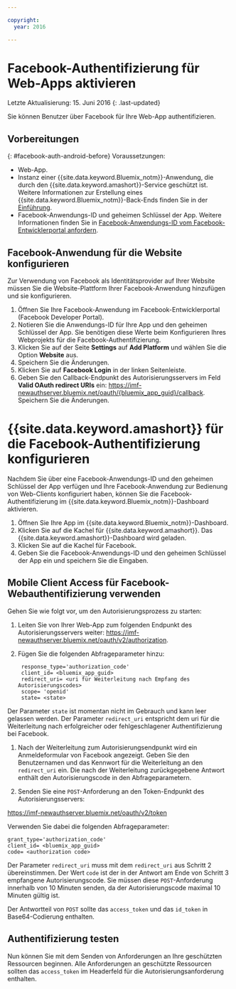 ```yaml
---

copyright:
  year: 2016

---
```


# Facebook-Authentifizierung für Web-Apps aktivieren

Letzte Aktualisierung: 15. Juni 2016
{: .last-updated}

Sie können Benutzer über Facebook für Ihre Web-App authentifizieren.

## Vorbereitungen
{: #facebook-auth-android-before}
Voraussetzungen:
* Web-App.  
* Instanz einer {{site.data.keyword.Bluemix_notm}}-Anwendung, die durch den {{site.data.keyword.amashort}}-Service geschützt ist. Weitere Informationen zur Erstellung eines {{site.data.keyword.Bluemix_notm}}-Back-Ends finden Sie in der [Einführung](index.html).
* Facebook-Anwendungs-ID und geheimen Schlüssel der App. Weitere Informationen finden Sie in [Facebook-Anwendungs-ID vom Facebook-Entwicklerportal anfordern](https://console.{DomainName}/docs/services/mobileaccess/facebook-auth-overview.html#facebook-appID).


## Facebook-Anwendung für die Website konfigurieren
Zur Verwendung von Facebook als Identitätsprovider auf Ihrer Website müssen Sie die Website-Plattform Ihrer Facebook-Anwendung hinzufügen und sie konfigurieren.

1. Öffnen Sie Ihre Facebook-Anwendung im Facebook-Entwicklerportal (Facebook Developer Portal).
1. Notieren Sie die Anwendungs-ID für Ihre App und den geheimen Schlüssel der App. Sie benötigen diese Werte beim Konfigurieren Ihres Webprojekts für die Facebook-Authentifizierung.
1. Klicken Sie auf der Seite **Settings** auf **Add Platform** und wählen Sie die Option **Website** aus.
1. Speichern Sie die Änderungen.
1. Klicken Sie auf **Facebook Login** in der linken Seitenleiste.
1. Geben Sie den Callback-Endpunkt des Autorisierungsservers im Feld **Valid OAuth redirect URIs** ein: https://imf-newauthserver.bluemix.net/oauth/{bluemix_app_guid}/callback. Speichern Sie die Änderungen.




# {{site.data.keyword.amashort}} für die Facebook-Authentifizierung konfigurieren
Nachdem Sie über eine Facebook-Anwendungs-ID und den geheimen Schlüssel der App verfügen und Ihre Facebook-Anwendung zur Bedienung von Web-Clients konfiguriert haben, können Sie die Facebook-Authentifizierung im {{site.data.keyword.Bluemix_notm}}-Dashboard aktivieren.

1. Öffnen Sie Ihre App im {{site.data.keyword.Bluemix_notm}}-Dashboard.
1. Klicken Sie auf die Kachel für {{site.data.keyword.amashort}}. Das {{site.data.keyword.amashort}}-Dashboard wird geladen.
1. Klicken Sie auf die Kachel für Facebook.
1. Geben Sie die Facebook-Anwendungs-ID und den geheimen Schlüssel der App ein und speichern Sie die Eingaben.




## Mobile Client Access für Facebook-Webauthentifizierung verwenden

Gehen Sie wie folgt vor, um den Autorisierungsprozess zu starten:

1. Leiten Sie von Ihrer Web-App zum folgenden Endpunkt des Autorisierungsservers weiter: https://imf-newauthserver.bluemix.net/oauth/v2/authorization.

1. Fügen Sie die folgenden Abfrageparameter hinzu:
   ```
    response_type='authorization_code'
    client_id= <bluemix_app_guid>
    redirect_uri= <uri für Weiterleitung nach Empfang des Autorisierungscodes>
    scope= 'openid'
    state= <state>
    ```


  Der Parameter `state` ist momentan nicht im Gebrauch und kann leer gelassen werden.
  Der Parameter `redirect_uri` entspricht dem uri für die Weiterleitung nach erfolgreicher oder fehlgeschlagener Authentifizierung bei Facebook.

1. Nach der Weiterleitung zum Autorisierungsendpunkt wird ein Anmeldeformular von
   Facebook angezeigt. Geben Sie den Benutzernamen und das Kennwort für die Weiterleitung an den `redirect_uri` ein.
   Die nach der Weiterleitung zurückgegebene Antwort enthält den Autorisierungscode in den Abfrageparametern.

1. Senden Sie eine `POST`-Anforderung an den Token-Endpunkt des Autorisierungsservers:

  https://imf-newauthserver.bluemix.net/oauth/v2/token

  Verwenden Sie dabei die folgenden Abfrageparameter:
  ```
  grant_type='authorization_code'
  client_id= <bluemix_app_guid>
  code= <authorization code>
  ```
Der Parameter `redirect_uri` muss mit dem `redirect_uri` aus Schritt 2 übereinstimmen.
Der Wert `code` ist der in der Antwort am Ende von Schritt 3 empfangene Autorisierungscode.
Sie müssen diese `POST`-Anforderung innerhalb von 10 Minuten senden, da der Autorisierungscode maximal 10 Minuten gültig ist.

  Der Antwortteil von `POST` sollte das `access_token` und das `id_token` in Base64-Codierung enthalten.

## Authentifizierung testen
Nun können Sie mit dem Senden von Anforderungen an Ihre geschützten Ressourcen beginnen.
Alle Anforderungen an geschützte Ressourcen sollten das `access_token` im Headerfeld für die Autorisierungsanforderung enthalten.


